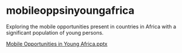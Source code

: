 # mobileoppsinyoungafrica
Exploring the mobile opportunities present in countries in Africa with a significant population of young persons. 


[Mobile Opportunities in Young Africa.pptx](https://github.com/vmantillacolon85/mobileoppsinyoungafrica/files/10828571/Mobile.Opportunities.in.Young.Africa.pptx)
